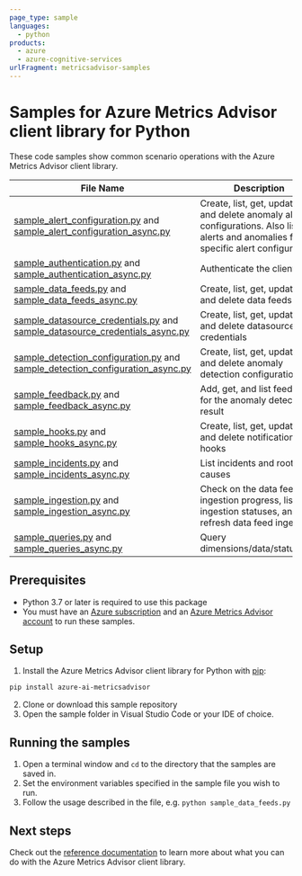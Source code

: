 ```yaml
---
page_type: sample
languages:
  - python
products:
  - azure
  - azure-cognitive-services
urlFragment: metricsadvisor-samples
---
```


# Samples for Azure Metrics Advisor client library for Python

These code samples show common scenario operations with the Azure Metrics Advisor client library.

|**File Name**|**Description**|
|----------------|-------------|
|[sample_alert_configuration.py][sample_alert_configuration] and [sample_alert_configuration_async.py][sample_alert_configuration_async]|Create, list, get, update, and delete anomaly alert configurations. Also list alerts and anomalies for a specific alert configuration.|
|[sample_authentication.py][sample_authentication] and [sample_authentication_async.py][sample_authentication_async]|Authenticate the clients|
|[sample_data_feeds.py][sample_data_feeds] and [sample_data_feeds_async.py][sample_data_feeds_async]|Create, list, get, update, and delete data feeds|
|[sample_datasource_credentials.py][sample_datasource_credentials] and [sample_datasource_credentials_async.py][sample_datasource_credentials_async]|Create, list, get, update, and delete datasource credentials|
|[sample_detection_configuration.py][sample_detection_configuration] and [sample_detection_configuration_async.py][sample_detection_configuration_async]|Create, list, get, update, and delete anomaly detection configurations|
|[sample_feedback.py][sample_feedback] and [sample_feedback_async.py][sample_feedback_async]|Add, get, and list feedback for the anomaly detection result|
|[sample_hooks.py][sample_hooks] and [sample_hooks_async.py][sample_hooks_async]|Create, list, get, update, and delete notification hooks|
|[sample_incidents.py][sample_incidents] and [sample_incidents_async.py][sample_incidents_async]|List incidents and root causes|
|[sample_ingestion.py][sample_ingestion] and [sample_ingestion_async.py][sample_ingestion_async]|Check on the data feed ingestion progress, list ingestion statuses, and refresh data feed ingestion|
|[sample_queries.py][sample_queries] and [sample_queries_async.py][sample_queries_async]|Query dimensions/data/status/etc.|

## Prerequisites

* Python 3.7 or later is required to use this package
* You must have an [Azure subscription][azure_subscription] and an
[Azure Metrics Advisor account][portal_metrics_advisor_account] to run these samples.

## Setup

1. Install the Azure Metrics Advisor client library for Python with [pip][pip]:

```bash
pip install azure-ai-metricsadvisor
```

2. Clone or download this sample repository
3. Open the sample folder in Visual Studio Code or your IDE of choice.

## Running the samples

1. Open a terminal window and `cd` to the directory that the samples are saved in.
2. Set the environment variables specified in the sample file you wish to run.
3. Follow the usage described in the file, e.g. `python sample_data_feeds.py`

## Next steps

Check out the [reference documentation][reference_documentation] to learn more about
what you can do with the Azure Metrics Advisor client library.

[pip]: https://pypi.org/project/pip/
[azure_subscription]: https://azure.microsoft.com/free/
[portal_metrics_advisor_account]: https://ms.portal.azure.com/#create/Microsoft.CognitiveServicesMetricsAdvisor
[reference_documentation]: https://learn.microsoft.com/azure/ai-services/metrics-advisor/

[sample_authentication]: https://github.com/Azure/azure-sdk-for-python/blob/main/sdk/metricsadvisor/azure-ai-metricsadvisor/samples/sample_authentication.py
[sample_authentication_async]: https://github.com/Azure/azure-sdk-for-python/blob/main/sdk/metricsadvisor/azure-ai-metricsadvisor/samples/async_samples/sample_authentication_async.py
[sample_data_feeds]: https://github.com/Azure/azure-sdk-for-python/blob/main/sdk/metricsadvisor/azure-ai-metricsadvisor/samples/sample_data_feeds.py
[sample_data_feeds_async]: https://github.com/Azure/azure-sdk-for-python/blob/main/sdk/metricsadvisor/azure-ai-metricsadvisor/samples/async_samples/sample_data_feeds_async.py
[sample_ingestion]: https://github.com/Azure/azure-sdk-for-python/blob/main/sdk/metricsadvisor/azure-ai-metricsadvisor/samples/sample_ingestion.py
[sample_ingestion_async]: https://github.com/Azure/azure-sdk-for-python/blob/main/sdk/metricsadvisor/azure-ai-metricsadvisor/samples/async_samples/sample_ingestion_async.py
[sample_detection_configuration]: https://github.com/Azure/azure-sdk-for-python/blob/main/sdk/metricsadvisor/azure-ai-metricsadvisor/samples/sample_detection_configuration.py
[sample_detection_configuration_async]: https://github.com/Azure/azure-sdk-for-python/blob/main/sdk/metricsadvisor/azure-ai-metricsadvisor/samples/async_samples/sample_detection_configuration_async.py
[sample_alert_configuration]: https://github.com/Azure/azure-sdk-for-python/blob/main/sdk/metricsadvisor/azure-ai-metricsadvisor/samples/sample_alert_configuration.py
[sample_alert_configuration_async]: https://github.com/Azure/azure-sdk-for-python/blob/main/sdk/metricsadvisor/azure-ai-metricsadvisor/samples/async_samples/sample_alert_configuration_async.py
[sample_hooks]: https://github.com/Azure/azure-sdk-for-python/blob/main/sdk/metricsadvisor/azure-ai-metricsadvisor/samples/sample_hooks.py
[sample_hooks_async]: https://github.com/Azure/azure-sdk-for-python/blob/main/sdk/metricsadvisor/azure-ai-metricsadvisor/samples/async_samples/sample_hooks_async.py
[sample_feedback]: https://github.com/Azure/azure-sdk-for-python/blob/main/sdk/metricsadvisor/azure-ai-metricsadvisor/samples/sample_feedback.py
[sample_feedback_async]: https://github.com/Azure/azure-sdk-for-python/blob/main/sdk/metricsadvisor/azure-ai-metricsadvisor/samples/async_samples/sample_feedback_async.py
[sample_queries]: https://github.com/Azure/azure-sdk-for-python/blob/main/sdk/metricsadvisor/azure-ai-metricsadvisor/samples/sample_queries.py
[sample_queries_async]: https://github.com/Azure/azure-sdk-for-python/blob/main/sdk/metricsadvisor/azure-ai-metricsadvisor/samples/async_samples/sample_queries_async.py
[sample_datasource_credentials]: https://github.com/Azure/azure-sdk-for-python/blob/main/sdk/metricsadvisor/azure-ai-metricsadvisor/samples/sample_datasource_credentials.py
[sample_datasource_credentials_async]: https://github.com/Azure/azure-sdk-for-python/blob/main/sdk/metricsadvisor/azure-ai-metricsadvisor/samples/async_samples/sample_datasource_credentials_async.py
[sample_incidents]: https://github.com/Azure/azure-sdk-for-python/blob/main/sdk/metricsadvisor/azure-ai-metricsadvisor/samples/sample_incidents.py
[sample_incidents_async]: https://github.com/Azure/azure-sdk-for-python/blob/main/sdk/metricsadvisor/azure-ai-metricsadvisor/samples/async_samples/sample_incidents_async.py
